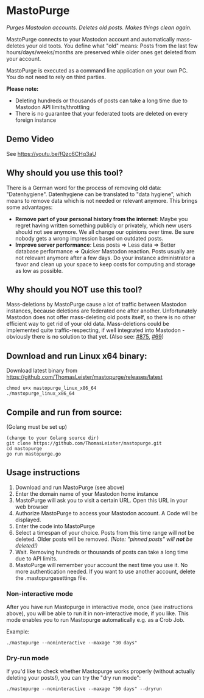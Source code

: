 # MastoPurge
*Purges Mastodon accounts. Deletes old posts. Makes things clean again.*

MastoPurge connects to your Mastodon account and automatically mass-deletes your old toots. You define what "old" means: Posts from the last few hours/days/weeks/months are preserved while older ones get deleted from your account.

MastoPurge is executed as a command line application on your own PC. You do not need to rely on third parties.

**Please note:**
* Deleting hundreds or thousands of posts can take a long time due to Mastodon API limits/throttling
* There is no guarantee that your federated toots are deleted on every foreign instance

## Demo Video

See https://youtu.be/fQzc6CHq3aU

## Why should you use this tool?

There is a German word for the process of removing old data: "Datenhygiene". Datenhygiene can be  translated to "data hygiene", which means to remove data which is not needed or relevant anymore. This brings some advantages:

* **Remove part of your personal history from the internet**: Maybe you regret having written something publicly or privately, which new users should not see anymore. We all change our opinions over time. Be sure nobody gets a wrong impression based on outdated posts.  
* **Improve server performance**: Less posts => Less data => Better database performance => Quicker Mastodon reaction. Posts usually are not relevant anymore after a few days. Do your instance administrator a favor and clean up your space to keep costs for computing and storage as low as possible.

## Why should you NOT use this tool?

Mass-deletions by MastoPurge cause a lot of traffic between Mastodon instances, because deletions are federated one after another. Unfortunately Mastodon does not offer mass-deleting old posts itself, so there is no other efficient way to get rid of your old data. Mass-deletions could be implemented quite traffic-respecting, if well integrated into Mastodon - obviously there is no solution to that yet. (Also see: [#875](https://github.com/tootsuite/mastodon/issues/875), [#69](https://github.com/glitch-soc/mastodon/issues/69))

## Download and run Linux x64 binary:

Download latest binary from https://github.com/ThomasLeister/mastopurge/releases/latest

    chmod u+x mastopurge_linux_x86_64
    ./mastopurge_linux_x86_64


## Compile and run from source:

(Golang must be set up)

    (change to your Golang source dir)
    git clone https://github.com/ThomasLeister/mastopurge.git
    cd mastopurge
    go run mastopurge.go


## Usage instructions

1. Download and run MastoPurge (see above)
2. Enter the domain name of your Mastodon home instance
3. MastoPurge will ask you to visit a certain URL. Open this URL in your web browser
4. Authorize MastoPurge to access your Mastodon account. A Code will be displayed.
5. Enter the code into MastoPurge
6. Select a timespan of your choice. Posts from this time range will *not* be deleted. Older posts will be removed. _(Note: "pinned posts" will **not** be deleted!)_
7. Wait. Removing hundreds or thousands of posts can take a long time due to API limits.
8. MastoPurge will remember your account the next time you use it. No more authentication needed. If you want to use another account, delete the .mastopurgesettings file.


### Non-interactive mode

After you have run Mastopurge in interactive mode, once (see instructions above), you will be able to run it in non-interactive mode, if you like. This mode enables you to run Mastopurge automatically e.g. as a Crob Job.

Example:

```
./mastopurge --noninteractive --maxage "30 days"
```

### Dry-run mode

If you'd like to check whether Mastopurge works properly (without actually deleting your posts!), you can try the "dry run mode":

```
./mastopurge --noninteractive --maxage "30 days" --dryrun
```